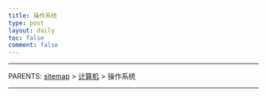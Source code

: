 ```yaml
---
title: 操作系统
type: post
layout: daily
toc: false
comment: false
---
```

---
PARENTS: [sitemap](/gknows/sitemap) > [计算机](/gknows/计算机) > 操作系统

---
